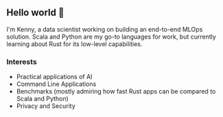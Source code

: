 ## Hello world 👋

I'm Kenny, a data scientist working on building an end-to-end MLOps solution. Scala and Python are my go-to languages for work, but currently learning about Rust for its low-level capabilities.

### Interests

- Practical applications of AI
- Command Line Applications
- Benchmarks (mostly admiring how fast Rust apps can be compared to Scala and Python)
- Privacy and Security
